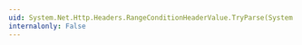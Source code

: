 ```yaml
---
uid: System.Net.Http.Headers.RangeConditionHeaderValue.TryParse(System.String,System.Net.Http.Headers.RangeConditionHeaderValue@)
internalonly: False
---
```

